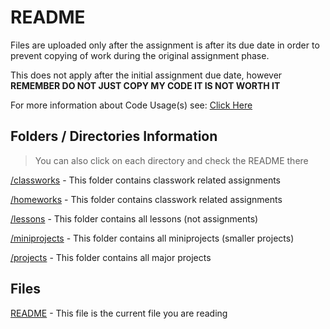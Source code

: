 <h1 id="readme">README</h1>
<p>Files are uploaded only after the assignment is after its due date in order to prevent copying of work during the original assignment phase.</p>
<p>This does not apply after the initial assignment due date, however <strong>REMEMBER DO NOT JUST COPY MY CODE IT IS NOT WORTH IT</strong></p>
<p>For more information about Code Usage(s) see: <a href="../LICENSE.md">Click Here</a></p>
<h2 id="folders-directories-information">Folders / Directories Information</h2>
<blockquote>
<p>You can also click on each directory and check the README there </p>
</blockquote>
<p><a href="/classwork">/classworks</a> - This folder contains classwork related assignments</p>
<p><a href="/homeworks">/homeworks</a> - This folder contains classwork related assignments</p>
<p><a href="/lessons">/lessons</a> - This folder contains all lessons (not assignments)</p>
<p><a href="/miniprojects">/miniprojects</a> - This folder contains all miniprojects (smaller projects)</p>
<p><a href="/projects">/projects</a> - This folder contains all major projects</p>
<h2 id="files">Files</h2>
<p><a href="./README.md">README</a> - This file is the current file you are reading</p>

